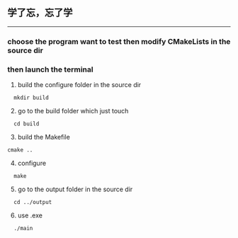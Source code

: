 ## 学了忘，忘了学
----------------------------------
### choose the program want to test then modify CMakeLists in the source dir
### then launch the terminal
1. build the configure folder in the source dir
```
  mkdir build
```
2. go to the build folder which just touch
```
  cd build
```
3. build the Makefile
```
cmake ..
```
4. configure
```
  make
```
5. go to the output folder in the source dir
```
  cd ../output
```
6. use .exe
```
  ./main
```
